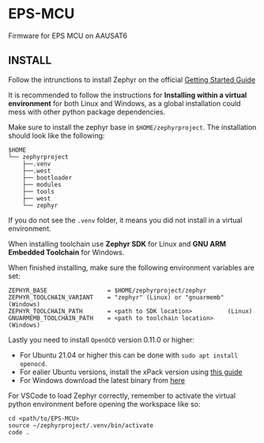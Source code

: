 # EPS-MCU

Firmware for EPS MCU on AAUSAT6

## INSTALL
Follow the intrunctions to install Zephyr on the official [Getting Started Guide](https://docs.zephyrproject.org/latest/getting_started/index.html)

It is recommended to follow the instructions for **Installing within a virtual environment** for both Linux and Windows, as a global installation could mess with other python package dependencies.

Make sure to install the zephyr base in `$HOME/zephyrproject`. The installation should look like the following:
```
$HOME
└── zephyrproject
    ├──.venv        
    ├──.west
    ├── bootloader
    ├── modules
    ├── tools
    ├── west
    └── zephyr
```
If you do not see the `.venv` folder, it means you did not install in a virtual environment.


When installing toolchain use **Zephyr SDK** for Linux and **GNU ARM Embedded Toolchain** for Windows.

When finished installing, make sure the following environment variables are set:
```
ZEPHYR_BASE                 = $HOME/zephyrproject/zephyr
ZEPHYR_TOOLCHAIN_VARIANT    = "zephyr" (Linux) or "gnuarmemb" (Windows)
ZEPHYR_TOOLCHAIN_PATH       = <path to SDK location>          (Linux)
GNUARMEMB_TOOLCHAIN_PATH    = <path to toolchain location>    (Windows)
```

Lastly you need to install `OpenOCD` version 0.11.0 or higher:

* For Ubuntu 21.04 or higher this can be done with `sudo apt install openocd`.
* For ealier Ubuntu versions, install the xPack version using [this guide](https://xpack.github.io/openocd/install/)
* For Windows download the latest binary from [here](https://gnutoolchains.com/arm-eabi/openocd/)

For VSCode to load Zephyr correctly, remember to activate the virtual python environment before opening the workspace like so:
```
cd <path/to/EPS-MCU>
source ~/zephyrproject/.venv/bin/activate
code .
``` 
